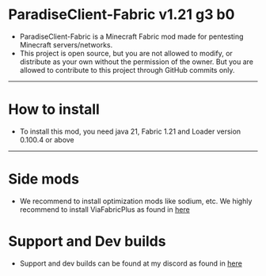 # ParadiseClient-Fabric v1.21 g3 b0

* ParadiseClient-Fabric is a Minecraft Fabric mod made for pentesting Minecraft servers/networks.
* This project is open source, but you are not allowed to modify, or distribute as your own without the permission of
  the owner. But you are allowed to contribute to this project through GitHub commits only.

 ---

# How to install

* To install this mod, you need java 21, Fabric 1.21 and Loader version 0.100.4 or above

---

# Side mods

* We recommend to install optimization mods like sodium, etc. We highly recommend to install ViaFabricPlus as found
  in [here](https://modrinth.com/mod/viafabricplus)

# Support and Dev builds

* Support and dev builds can be found at my discord as found in [here](https://discord.gg/3meyfSZ37J)
